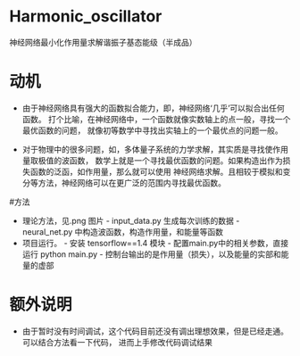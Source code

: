 # Harmonic_oscillator
神经网络最小化作用量求解谐振子基态能级（半成品）
# 动机
- 由于神经网络具有强大的函数拟合能力，即，神经网络‘几乎’可以拟合出任何函数。
打个比喻，在神经网络中，一个函数就像实数轴上的点一般，寻找一个最优函数的问题，
就像初等数学中寻找出实轴上的一个最优点的问题一般。

- 对于物理中的很多问题，如，多体量子系统的力学求解，其实质是寻找使作用量取极值的波函数，
数学上就是一个寻找最优函数的问题。如果构造出作为损失函数的泛函，如作用量，那么就可以使用
神经网络求解。且相较于模拟和变分等方法，神经网络可以在更广泛的范围内寻找最优函数。

#方法
- 理论方法，见.png 图片
      - input_data.py 生成每次训练的数据
      - neural_net.py 中构造波函数，构造作用量，和能量等函数
- 项目运行。
      - 安装 tensorflow==1.4 模块
      - 配置main.py中的相关参数，直接运行  python main.py 
      - 控制台输出的是作用量（损失），以及能量的实部和能量的虚部
# 额外说明
- 由于暂时没有时间调试，这个代码目前还没有调出理想效果，但是已经走通。可以结合方法看一下代码，
进而上手修改代码调试结果
